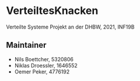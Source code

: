 # VerteiltesKnacken
Verteilte Systeme Projekt an der DHBW, 2021, INF19B

## Maintainer 
* Nils Boettcher, 5320806
* Niklas Droessler, 1646552
* Oemer Peker, 4776192